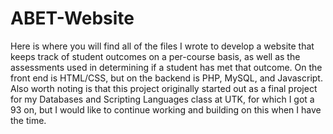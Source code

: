 # ABET-Website
Here is where you will find all of the files I wrote to develop a website that keeps track of student outcomes on a per-course basis, as well as the assessments used in determining if a student has met that outcome. On the front end is HTML/CSS, but on the backend is PHP, MySQL, and Javascript. Also worth noting is that this project originally started out as a final project for my Databases and Scripting Languages class at UTK, for which I got a 93 on, but I would like to continue working and building on this when I have the time.
